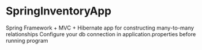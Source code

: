 # SpringInventoryApp
 Spring Framework + MVC + Hibernate app for constructing many-to-many relationships  Configure your db connection in application.properties before running program
